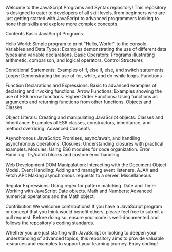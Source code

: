 Welcome to the JavaScript Programs and Syntax repository! This repository is designed to cater to developers of all skill levels, from beginners who are just getting started with JavaScript to advanced programmers looking to hone their skills and explore more complex concepts.

Contents
Basic JavaScript Programs

Hello World: Simple program to print "Hello, World!" to the console.
Variables and Data Types: Examples demonstrating the use of different data types and variable declarations.
Basic Operators: Programs illustrating arithmetic, comparison, and logical operators.
Control Structures

Conditional Statements: Examples of if, else if, else, and switch statements.
Loops: Demonstrating the use of for, while, and do-while loops.
Functions

Function Declarations and Expressions: Basic to advanced examples of declaring and invoking functions.
Arrow Functions: Examples showing the use of ES6 arrow functions.
Higher-Order Functions: Using functions as arguments and returning functions from other functions.
Objects and Classes

Object Literals: Creating and manipulating JavaScript objects.
Classes and Inheritance: Examples of ES6 classes, constructors, inheritance, and method overriding.
Advanced Concepts

Asynchronous JavaScript: Promises, async/await, and handling asynchronous operations.
Closures: Understanding closures with practical examples.
Modules: Using ES6 modules for code organization.
Error Handling: Try/catch blocks and custom error handling

Web Development
DOM Manipulation: Interacting with the Document Object Model.
Event Handling: Adding and managing event listeners.
AJAX and Fetch API: Making asynchronous requests to a server.
Miscellaneous

Regular Expressions: Using regex for pattern matching.
Date and Time: Working with JavaScript Date objects.
Math and Numbers: Advanced numerical operations and the Math object.

Contribution
We welcome contributions! If you have a JavaScript program or concept that you think would benefit others, please feel free to submit a pull request. Before doing so, ensure your code is well-documented and follows the repository's coding standards.

Whether you are just starting with JavaScript or looking to deepen your understanding of advanced topics, this repository aims to provide valuable resources and examples to support your learning journey. Enjoy coding!

